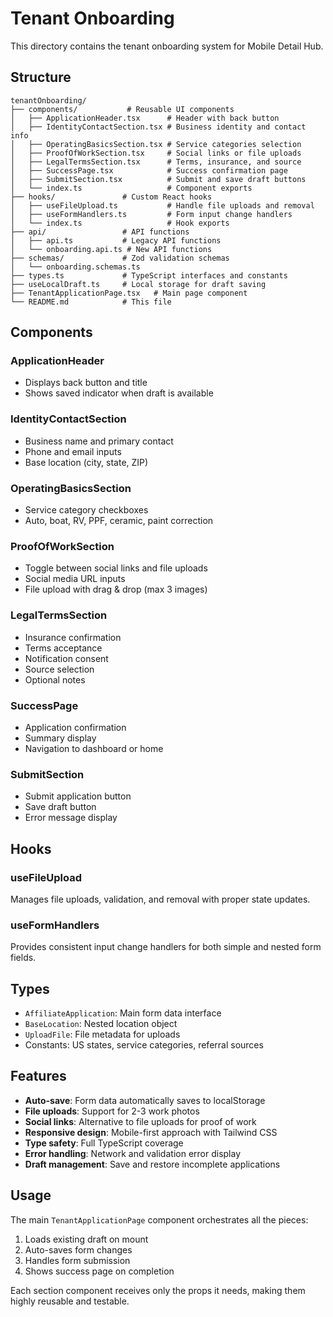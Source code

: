 # Tenant Onboarding

This directory contains the tenant onboarding system for Mobile Detail Hub.

## Structure

```
tenantOnboarding/
├── components/           # Reusable UI components
│   ├── ApplicationHeader.tsx      # Header with back button
│   ├── IdentityContactSection.tsx # Business identity and contact info
│   ├── OperatingBasicsSection.tsx # Service categories selection
│   ├── ProofOfWorkSection.tsx     # Social links or file uploads
│   ├── LegalTermsSection.tsx      # Terms, insurance, and source
│   ├── SuccessPage.tsx            # Success confirmation page
│   ├── SubmitSection.tsx          # Submit and save draft buttons
│   └── index.ts                   # Component exports
├── hooks/               # Custom React hooks
│   ├── useFileUpload.ts           # Handle file uploads and removal
│   ├── useFormHandlers.ts         # Form input change handlers
│   └── index.ts                   # Hook exports
├── api/                 # API functions
│   ├── api.ts           # Legacy API functions
│   └── onboarding.api.ts # New API functions
├── schemas/             # Zod validation schemas
│   └── onboarding.schemas.ts
├── types.ts             # TypeScript interfaces and constants
├── useLocalDraft.ts     # Local storage for draft saving
├── TenantApplicationPage.tsx   # Main page component
└── README.md            # This file
```

## Components

### ApplicationHeader
- Displays back button and title
- Shows saved indicator when draft is available

### IdentityContactSection
- Business name and primary contact
- Phone and email inputs
- Base location (city, state, ZIP)

### OperatingBasicsSection
- Service category checkboxes
- Auto, boat, RV, PPF, ceramic, paint correction

### ProofOfWorkSection
- Toggle between social links and file uploads
- Social media URL inputs
- File upload with drag & drop (max 3 images)

### LegalTermsSection
- Insurance confirmation
- Terms acceptance
- Notification consent
- Source selection
- Optional notes

### SuccessPage
- Application confirmation
- Summary display
- Navigation to dashboard or home

### SubmitSection
- Submit application button
- Save draft button
- Error message display

## Hooks

### useFileUpload
Manages file uploads, validation, and removal with proper state updates.

### useFormHandlers
Provides consistent input change handlers for both simple and nested form fields.

## Types

- `AffiliateApplication`: Main form data interface
- `BaseLocation`: Nested location object
- `UploadFile`: File metadata for uploads
- Constants: US states, service categories, referral sources

## Features

- **Auto-save**: Form data automatically saves to localStorage
- **File uploads**: Support for 2-3 work photos
- **Social links**: Alternative to file uploads for proof of work
- **Responsive design**: Mobile-first approach with Tailwind CSS
- **Type safety**: Full TypeScript coverage
- **Error handling**: Network and validation error display
- **Draft management**: Save and restore incomplete applications

## Usage

The main `TenantApplicationPage` component orchestrates all the pieces:

1. Loads existing draft on mount
2. Auto-saves form changes
3. Handles form submission
4. Shows success page on completion

Each section component receives only the props it needs, making them highly reusable and testable.
